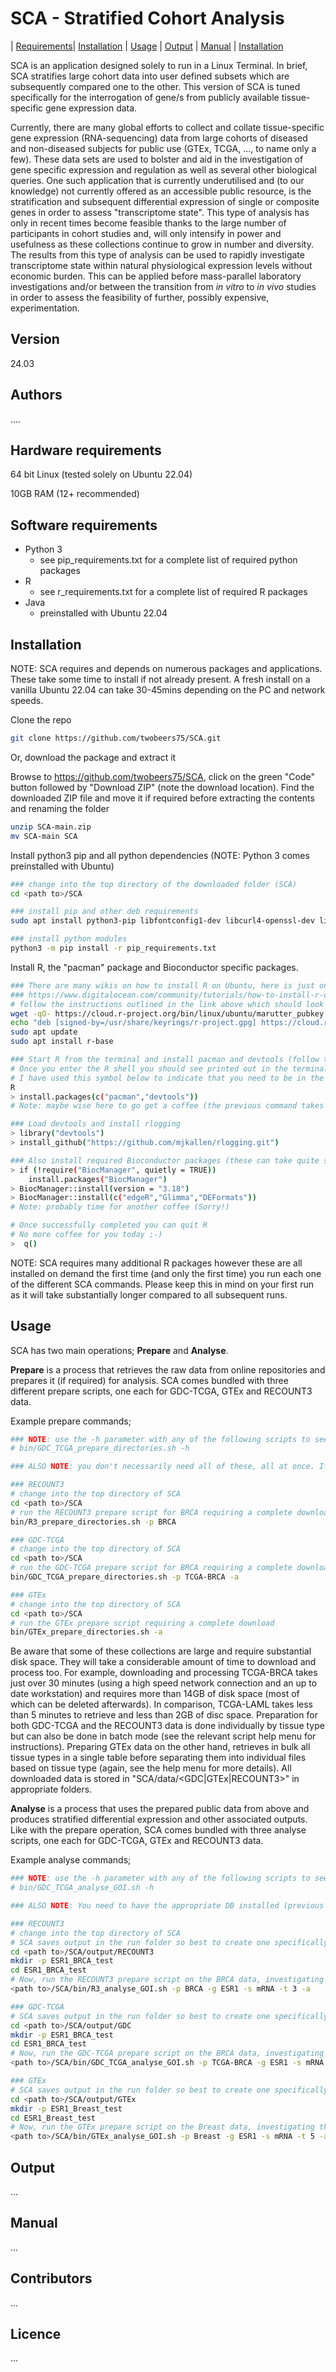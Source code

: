 # SCA - Stratified Cohort Analysis
| [Requirements](#requirements)| [Installation](#installation) | [Usage](#usage) | [Output](#output) | [Manual](#manual) | [Installation](#hardware) 



SCA is an application designed solely to run in a Linux Terminal. In brief, SCA stratifies large cohort data into user defined subsets which are subsequently compared one to the other. This version of SCA is tuned specifically for the interrogation of gene/s from publicly available tissue-specific gene expression data.

Currently, there are many global efforts to collect and collate tissue-specific gene expression (RNA-sequencing) data from large cohorts of diseased and non-diseased subjects for public use (GTEx, TCGA, …, to name only a few). These data sets are used to bolster and aid in the investigation of gene specific expression and regulation as well as several other biological queries. One such application that is currently underutilised and (to our knowledge) not currently offered as an accessible public resource, is the stratification and subsequent differential expression of single or composite genes in order to assess "transcriptome state". This type of analysis has only in recent times become feasible thanks to the large number of participants in cohort studies and, will only intensify in power and usefulness as these collections continue to grow in number and diversity. The results from this type of analysis can be used to rapidly investigate transcriptome state within natural physiological expression levels without economic burden. This can be applied before mass-parallel laboratory investigations and/or between the transition from *in vitro* to *in vivo* studies in order to assess the feasibility of further, possibly expensive, experimentation.

## Version

24.03

## Authors

....

## Hardware requirements


64 bit Linux (tested solely on Ubuntu 22.04)

10GB RAM (12+ recommended)

## Software requirements

- Python 3
  - see pip_requirements.txt for a complete list of required python packages
- R
  - see r_requirements.txt for a complete list of required R packages
- Java
  - preinstalled with Ubuntu 22.04


## Installation
<span id="#installation"></span>

NOTE: SCA requires and depends on numerous packages and applications. These take some time to install if not already present. A fresh install on a vanilla Ubuntu 22.04 can take 30-45mins depending on the PC and network speeds. 

Clone the repo

```sh
git clone https://github.com/twobeers75/SCA.git
```

Or, download the package and extract it

Browse to https://github.com/twobeers75/SCA, click on the green "Code" button followed by "Download ZIP" (note the download location). 
Find the downloaded ZIP file and move it if required before extracting the contents and renaming the folder
```sh
unzip SCA-main.zip
mv SCA-main SCA
```

Install python3 pip and all python dependencies (NOTE: Python 3 comes preinstalled with Ubuntu)

```sh
### change into the top directory of the downloaded folder (SCA)
cd <path to>/SCA

### install pip and other deb requirements
sudo apt install python3-pip libfontconfig1-dev libcurl4-openssl-dev libssl-dev libxml2-dev libharfbuzz-dev libfribidi-dev libfreetype6-dev libpng-dev libtiff5-dev libjpeg-dev

### install python modules
python3 -m pip install -r pip_requirements.txt
```

Install R, the "pacman" package and Bioconductor specific packages.

```sh
### There are many wikis on how to install R on Ubuntu, here is just one
### https://www.digitalocean.com/community/tutorials/how-to-install-r-on-ubuntu-22-04
# follow the instructions outlined in the link above which should look something like this
wget -qO- https://cloud.r-project.org/bin/linux/ubuntu/marutter_pubkey.asc | sudo gpg --dearmor -o /usr/share/keyrings/r-project.gpg
echo "deb [signed-by=/usr/share/keyrings/r-project.gpg] https://cloud.r-project.org/bin/linux/ubuntu jammy-cran40/" | sudo tee -a /etc/apt/sources.list.d/r-project.list
sudo apt update
sudo apt install r-base

### Start R from the terminal and install pacman and devtools (follow the prompts and choose (if asked) to install into a personal library)
# Once you enter the R shell you should see printed out in the terminal a number of lines about the R version and licences followed by a ">" symbol
# I have used this symbol below to indicate that you need to be in the R shell to run these commands but, you can't copy the ">" symbol too. It won't work.
R
> install.packages(c("pacman","devtools"))
# Note: maybe wise here to go get a coffee (the previous command takes quite some time to finish!) 

### Load devtools and install rlogging
> library("devtools")
> install_github("https://github.com/mjkallen/rlogging.git")

### Also install required Bioconductor packages (these can take quite some time to install!)
> if (!require("BiocManager", quietly = TRUE))
    install.packages("BiocManager")
> BiocManager::install(version = "3.18")
> BiocManager::install(c("edgeR","Glimma","DEFormats"))
# Note: probably time for another coffee (Sorry!)

# Once successfully completed you can quit R
# No more coffee for you today ;-)
>  q()
```



NOTE: SCA requires many additional R packages however these are all installed on demand the first time (and only the first time) you run each one of the different SCA commands. Please keep this in mind on your first run as it will take substantially longer compared to all subsequent runs.

## Usage

<span id="#usage"></span> 

SCA has two main operations; **Prepare** and **Analyse**. 

**Prepare** is a process that retrieves the raw data from online repositories and prepares it (if required) for analysis. SCA comes bundled with three different prepare scripts, one each for GDC-TCGA, GTEx and RECOUNT3 data. 

Example prepare commands;

```sh
### NOTE: use the -h parameter with any of the following scripts to see the full help menu. ie.
# bin/GDC_TCGA_prepare_directories.sh -h

### ALSO NOTE: you don't necessarily need all of these, all at once. If your just tying this application start with the RECOUNT3 download and skip the others for now.

### RECOUNT3
# change into the top directory of SCA
cd <path to>/SCA
# run the RECOUNT3 prepare script for BRCA requiring a complete download. If this is a first time download, the script will autmatically install all requirements so it will take a while but, next time will be quick! 
bin/R3_prepare_directories.sh -p BRCA

### GDC-TCGA
# change into the top directory of SCA
cd <path to>/SCA
# run the GDC-TCGA prepare script for BRCA requiring a complete download
bin/GDC_TCGA_prepare_directories.sh -p TCGA-BRCA -a

### GTEx
# change into the top directory of SCA
cd <path to>/SCA
# run the GTEx prepare script requiring a complete download
bin/GTEx_prepare_directories.sh -a
```

Be aware that some of these collections are large and require substantial disk space. They will take a considerable amount of time to download and process too. For example, downloading and processing TCGA-BRCA takes just over 30 minutes (using a high speed network connection and an up to date workstation) and requires more than 14GB of disk space (most of which can be deleted afterwards). In comparison, TCGA-LAML takes less than 5 minutes to retrieve and less than 2GB of disc space. Preparation for both GDC-TCGA and the RECOUNT3 data is done individually by tissue type but can also be done in batch mode (see the relevant script help menu for instructions). Preparing GTEx data on the other hand, retrieves in bulk all tissue types in a single table before separating them into individual files based on tissue type (again, see the help menu for more details). All downloaded data is stored in "SCA/data/<GDC|GTEx|RECOUNT3>" in appropriate folders.

**Analyse** is a process that uses the prepared public data from above and produces stratified differential expression and other associated outputs. Like with the prepare operation, SCA comes bundled with three analyse scripts, one each for GDC-TCGA, GTEx and RECOUNT3 data.

Example analyse commands;

```sh
### NOTE: use the -h parameter with any of the following scripts to see the full help menu. ie.
# bin/GDC_TCGA_analyse_GOI.sh -h

### ALSO NOTE: You need to have the appropriate DB installed (previous step) for the following commands to work. If you only installed the RECOUNT3 BRCA DB, only run the RECOUNT3 BRCA test.

### RECOUNT3
# change into the top directory of SCA
# SCA saves output in the run folder so best to create one specifically for each run 
cd <path to>/SCA/output/RECOUNT3
mkdir -p ESR1_BRCA_test
cd ESR1_BRCA_test
# Now, run the RECOUNT3 prepare script on the BRCA data, investigating the gene ESR1, with all outputs. Again, if this is a first time analysis, the script will autmatically install all requirements so it will take a while but, next time will be quick!
<path to>/SCA/bin/R3_analyse_GOI.sh -p BRCA -g ESR1 -s mRNA -t 3 -a

### GDC-TCGA
# SCA saves output in the run folder so best to create one specifically for each run 
cd <path to>/SCA/output/GDC
mkdir -p ESR1_BRCA_test
cd ESR1_BRCA_test
# Now, run the GDC-TCGA prepare script on the BRCA data, investigating the gene ESR1, with all outputs
<path to>/SCA/bin/GDC_TCGA_analyse_GOI.sh -p TCGA-BRCA -g ESR1 -s mRNA -t 3 -a

### GTEx
# SCA saves output in the run folder so best to create one specifically for each run 
cd <path to>/SCA/output/GTEx
mkdir -p ESR1_Breast_test
cd ESR1_Breast_test
# Now, run the GTEx prepare script on the Breast data, investigating the gene ESR1, with all outputs
<path to>/SCA/bin/GTEx_analyse_GOI.sh -p Breast -g ESR1 -s mRNA -t 5 -a
```

## Output

<span id="#output"></span>

...

## Manual

<span id="#manual"></span>

...

## Contributors

<span id="#hardware"></span>
...

## Licence

...

